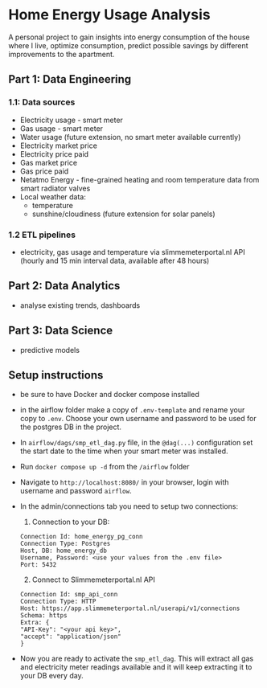 # Home Energy Usage Analysis

A personal project to gain insights into energy consumption of the house where I live, 
optimize consumption, predict possible savings by different improvements 
to the apartment.


## Part 1: Data Engineering

### 1.1: Data sources
- Electricity usage - smart meter
- Gas usage - smart meter
- Water usage (future extension, no smart meter available currently)
- Electricity market price
- Electricity price paid
- Gas market price
- Gas price paid
- Netatmo Energy - fine-grained heating and room temperature data from smart radiator valves
- Local weather data: 
  - temperature
  - sunshine/cloudiness (future extension for solar panels)

### 1.2 ETL pipelines
- electricity, gas usage and temperature via slimmemeterportal.nl API
  (hourly and 15 min interval data, available after 48 hours)



## Part 2: Data Analytics 
- analyse existing trends, dashboards

## Part 3: Data Science 
- predictive models

## Setup instructions
- be sure to have Docker and docker compose installed
- in the airflow folder make a copy of ```.env-template``` and rename your copy to 
```.env```. Choose your own username and password to be used for the postgres DB in the project.
- In ```airflow/dags/smp_etl_dag.py``` file, in the ```@dag(...)``` configuration set the start date
to the time when your smart meter was installed.
- Run ```docker compose up -d``` from the ```/airflow``` folder
- Navigate to ```http://localhost:8080/``` in your browser, login with username and password ```airflow```.
- In the admin/connections tab you need to setup two connections:
  1. Connection to your DB: 
  ```
  Connection Id: home_energy_pg_conn
  Connection Type: Postgres
  Host, DB: home_energy_db
  Username, Password: <use your values from the .env file>
  Port: 5432
  ```

  2. Connect to Slimmemeterportal.nl API
  ```
  Connection Id: smp_api_conn
  Connection Type: HTTP
  Host: https://app.slimmemeterportal.nl/userapi/v1/connections
  Schema: https
  Extra: {
  "API-Key": "<your api key>",
  "accept": "application/json"
  }
  ```
- Now you are ready to activate the ```smp_etl_dag```. 
This will extract all gas and electricity meter readings available 
and it will keep extracting it to your DB every day.
